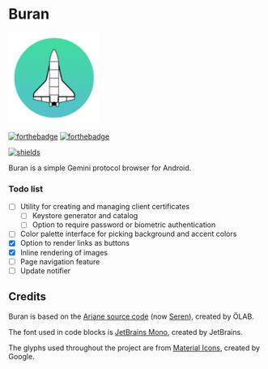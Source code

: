 # Buran

<img width="180" src="buran.svg" />

[![forthebadge](https://forthebadge.com/images/badges/built-for-android.svg)](https://github.com/Corewala/Buran#buran)
[![forthebadge](https://forthebadge.com/images/badges/as-seen-on-tv.svg)](https://github.com/Corewala/Buran#buran)

[![shields](https://img.shields.io/badge/Download-Here-orange?style=for-the-badge&logo=github)](https://github.com/Corewala/Buran/releases/latest)

Buran is a simple Gemini protocol browser for Android.

### Todo list

- [ ] Utility for creating and managing client certificates
  - [ ] Keystore generator and catalog
  - [ ] Option to require password or biometric authentication
- [ ] Color palette interface for picking background and accent colors
- [X] Option to render links as buttons
- [X] Inline rendering of images
- [ ] Page navigation feature
- [ ] Update notifier

## Credits

Buran is based on the [Ariane source code](https://web.archive.org/web/20210920212507/https://codeberg.org/oppenlab/Ariane) (now [Seren](https://orllewin.uk/)), created by ÖLAB.

The font used in code blocks is [JetBrains Mono](https://www.jetbrains.com/lp/mono/), created by JetBrains.

The glyphs used throughout the project are from [Material Icons](https://fonts.google.com/icons), created by Google.